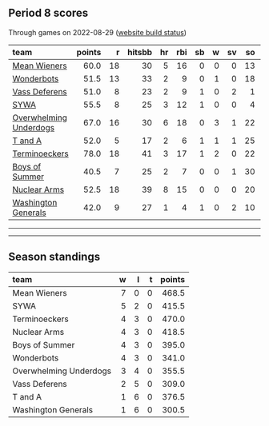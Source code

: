 

## Period 8 scores

Through games on 2022-08-29 ([website build status](https://github.com/brian-bot/pl-site/actions))


|team                                              | points|  r| hitsbb| hr| rbi| sb|  w| sv| so|   era|  whip|
|:-------------------------------------------------|------:|--:|------:|--:|---:|--:|--:|--:|--:|-----:|-----:|
|[Mean Wieners](./meanwieners)                     |   60.0| 18|     30|  5|  16|  0|  0|  0| 13| 2.700| 1.100|
|[Wonderbots](./wonderbots)                        |   51.5| 13|     33|  2|   9|  0|  1|  0| 18| 3.738| 1.200|
|[Vass Deferens](./vassdeferens)                   |   51.0|  8|     23|  2|   9|  1|  0|  2|  1| 0.000| 1.125|
|[SYWA](./sywa)                                    |   55.5|  8|     25|  3|  12|  1|  0|  0|  4| 0.000| 0.333|
|[Overwhelming Underdogs](./overwhelmingunderdogs) |   67.0| 16|     30|  6|  18|  0|  3|  1| 22| 4.743| 1.378|
|[T and A](./tanda)                                |   52.0|  5|     17|  2|   6|  1|  1|  1| 25| 4.680| 1.040|
|[Terminoeckers](./terminoeckers)                  |   78.0| 18|     41|  3|  17|  1|  2|  0| 22| 2.908| 0.831|
|[Boys of Summer](./boysofsummer)                  |   40.5|  7|     25|  2|   7|  0|  0|  1| 30| 5.341| 1.385|
|[Nuclear Arms](./nucleararms)                     |   52.5| 18|     39|  8|  15|  0|  0|  0| 20| 7.767| 1.767|
|[Washington Generals](./washingtongenerals)       |   42.0|  9|     27|  1|   4|  1|  0|  2| 10| 6.000| 1.333|

* * *
* * *

## Season standings


|team                   |  w|  l|  t| points|
|:----------------------|--:|--:|--:|------:|
|Mean Wieners           |  7|  0|  0|  468.5|
|SYWA                   |  5|  2|  0|  415.5|
|Terminoeckers          |  4|  3|  0|  470.0|
|Nuclear Arms           |  4|  3|  0|  418.5|
|Boys of Summer         |  4|  3|  0|  395.0|
|Wonderbots             |  4|  3|  0|  341.0|
|Overwhelming Underdogs |  3|  4|  0|  355.5|
|Vass Deferens          |  2|  5|  0|  309.0|
|T and A                |  1|  6|  0|  376.5|
|Washington Generals    |  1|  6|  0|  300.5|



